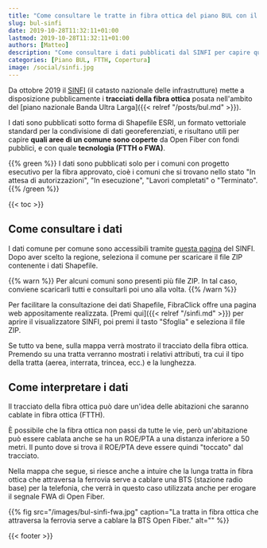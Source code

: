 ```yaml
---
title: "Come consultare le tratte in fibra ottica del piano BUL con il SINFI"
slug: bul-sinfi
date: 2019-10-28T11:32:11+01:00
lastmod: 2019-10-28T11:32:11+01:00
authors: [Matteo]
description: "Come consultare i dati pubblicati dal SINFI per capire quali aree di un comune saranno coperte con fondi pubblici in fibra ottica."
categories: [Piano BUL, FTTH, Copertura]
image: /social/sinfi.jpg
---
```


Da ottobre 2019 il [SINFI](https://www.sinfi.it) (il catasto nazionale delle infrastrutture) mette a disposizione pubblicamente i **tracciati della fibra ottica** posata nell'ambito del [piano nazionale Banda Ultra Larga]({{< relref "/posts/bul.md" >}}).

I dati sono pubblicati sotto forma di Shapefile ESRI, un formato vettoriale standard per la condivisione di dati georeferenziati, e risultano utili per capire **quali aree di un comune sono coperte** da Open Fiber con fondi pubblici, e con quale **tecnologia (FTTH o FWA)**.

{{% green %}}
I dati sono pubblicati solo per i comuni con progetto esecutivo per la fibra approvato, cioè i comuni che si trovano nello stato "In attesa di autorizzazioni", "In esecuzione", "Lavori completati" o "Terminato".
{{% /green %}}

{{< toc >}}

## Come consultare i dati

I dati comune per comune sono accessibili tramite [questa pagina](https://www.sinfi.it/portal/index.php/35-esecutivi_bul_concessione) del SINFI. Dopo aver scelto la regione, seleziona il comune per scaricare il file ZIP contenente i dati Shapefile.

{{% warn %}}
Per alcuni comuni sono presenti più file ZIP. In tal caso, conviene scaricarli tutti e consultarli poi uno alla volta.
{{% /warn %}}

Per facilitare la consultazione dei dati Shapefile, FibraClick offre una pagina web appositamente realizzata. [Premi qui]({{< relref "/sinfi.md" >}}) per aprire il visualizzatore SINFI, poi premi il tasto "Sfoglia" e seleziona il file ZIP.

Se tutto va bene, sulla mappa verrà mostrato il tracciato della fibra ottica. Premendo su una tratta verranno mostrati i relativi attributi, tra cui il tipo della tratta (aerea, interrata, trincea, ecc.) e la lunghezza.

## Come interpretare i dati

Il tracciato della fibra ottica può dare un'idea delle abitazioni che saranno cablate in fibra ottica (FTTH).

È possibile che la fibra ottica non passi da tutte le vie, però un'abitazione può essere cablata anche se ha un ROE/PTA a una distanza inferiore a 50 metri. Il punto dove si trova il ROE/PTA deve essere quindi "toccato" dal tracciato.

Nella mappa che segue, si riesce anche a intuire che la lunga tratta in fibra ottica che attraversa la ferrovia serve a cablare una BTS (stazione radio base) per la telefonia, che verrà in questo caso utilizzata anche per erogare il segnale FWA di Open Fiber.

{{% fig src="/images/bul-sinfi-fwa.jpg" caption="La tratta in fibra ottica che attraversa la ferrovia serve a cablare la BTS Open Fiber." alt="" %}}

{{< footer >}}
